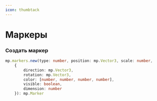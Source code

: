 ```yaml
---
icon: thumbtack
---
```


# Маркеры

### Создать маркер

```typescript
mp.markers.new(type: number, position: mp.Vector3, scale: number,
    {
        direction: mp.Vector3,
        rotation: mp.Vector3,
        color: [number, number, number, number],
        visible: boolean,
        dimension: number
    }): mp.Marker
```


